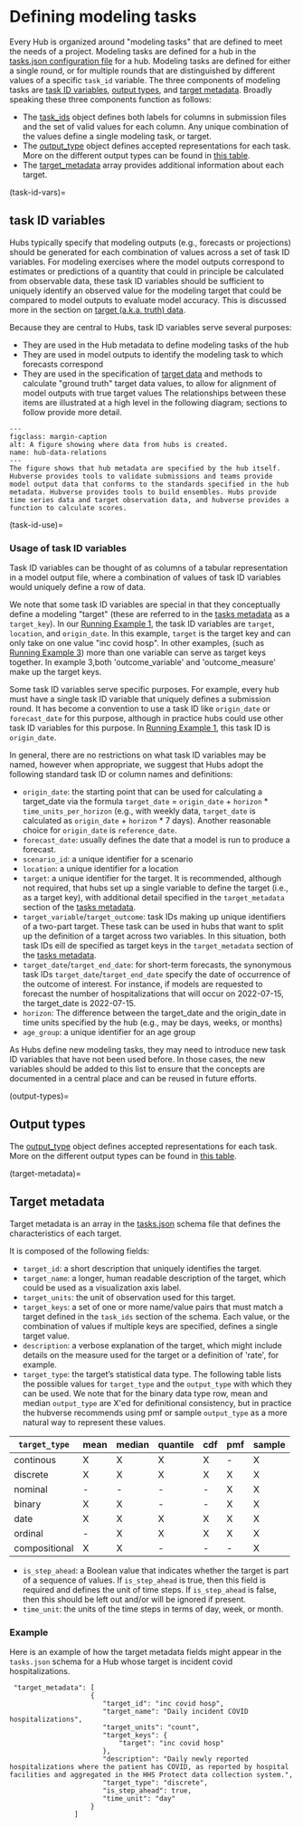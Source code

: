 # Defining modeling tasks  

Every Hub is organized around "modeling tasks" that are defined to meet the needs of a project. Modeling tasks are defined for a hub in the [tasks.json configuration file](#tasks-metadata) for a hub. Modeling tasks are defined for either a single round, or for multiple rounds that are distinguished by different values of a specific `task_id` variable. The three components of modeling tasks are [task ID variables](#task-id-vars), [output types](#output-types), and [target metadata](#target-metadata). Broadly speaking these three components function as follows:

 - The [task_ids](#task-id-vars) object defines both labels for columns in submission files and the set of valid values for each column. Any unique combination of the values define a single modeling task, or target. 
 - The [output_type](#output-types) object defines accepted representations for each task. More on the different output types can be found in [this table](#output-type-table).
 - The [target_metadata](#target-metadata) array provides additional information about each target.

(task-id-vars)=
## task ID variables
Hubs typically specify that modeling outputs (e.g., forecasts or projections) should be generated for each combination of values across a set of task ID variables. For modeling exercises where the model outputs correspond to estimates or predictions of a quantity that could in principle be calculated from observable data, these task ID variables should be sufficient to uniquely identify an observed value for the modeling target that could be compared to model outputs to evaluate model accuracy. This is discussed more in the section on [target (a.k.a. truth) data](#target-data).

Because they are central to Hubs, task ID variables serve several purposes:
* They are used in the Hub metadata to define modeling tasks of the hub
* They are used in model outputs to identify the modeling task to which forecasts correspond
* They are used in the specification of [target data](#target-data) and methods to calculate "ground truth" target data values, to allow for alignment of model outputs with true target values
The relationships between these items are illustrated at a high level in the following diagram; sections to follow provide more detail.

```{figure} ../images/hub-data-relations2.jpeg
---
figclass: margin-caption
alt: A figure showing where data from hubs is created.
name: hub-data-relations
---
The figure shows that hub metadata are specified by the hub itself. Hubverse provides tools to validate submissions and teams provide model output data that conforms to the standards specified in the hub metadata. Hubverse provides tools to build ensembles. Hubs provide time series data and target observation data, and hubverse provides a function to calculate scores.
```

(task-id-use)=
### Usage of task ID variables

Task ID variables can be thought of as columns of a tabular representation in a model output file, where a combination of values of task ID variables would uniquely define a row of data. 

We note that some task ID variables are special in that they conceptually define a modeling "target" (these are referred to in the [tasks metadata](#tasks-metadata) as a `target_key`). In our [Running Example 1](#running-examples), the task ID variables are `target`, `location`, and `origin_date`. In this example, `target` is the target key and can only take on one value "inc covid hosp". In other examples, (such as [Running Example 3](#running-examples)) more than one variable can serve as target keys together. In example 3,both 'outcome_variable' and 'outcome_measure' make up the target keys.  

Some task ID variables serve specific purposes. For example, every hub must have a single task ID variable that uniquely defines a submission round. It has become a convention to use a task ID like `origin_date` or `forecast_date` for this purpose, although in practice hubs could use other task ID variables for this  purpose. In [Running Example 1](#running-examples), this task ID is `origin_date`.  

In general, there are no restrictions on what task ID variables may be named, however when appropriate, we suggest that Hubs adopt the following standard task ID or column names and definitions:  

* `origin_date`: the starting point that can be used for calculating a target_date via the formula `target_date` = `origin_date` + `horizon` * `time_units_per_horizon` (e.g., with weekly data, `target_date` is calculated as `origin_date` + `horizon` * 7 days). Another reasonable choice for `origin_date` is `reference_date`.
* `forecast_date`: usually defines the date that a model is run to produce a forecast.
* `scenario_id`: a unique identifier for a scenario
* `location`: a unique identifier for a location
* `target`: a unique identifier for the target. It is recommended, although not required, that hubs set up a single variable to define the target (i.e., as a target key), with additional detail specified in the `target_metadata` section of the [tasks metadata](#tasks-metadata).
* `target_variable`/`target_outcome`: task IDs making up unique identifiers of a two-part target. These task can be used in hubs that want to split up the definition of a target across two variables. In this situation, both task IDs eill de specified as target keys in the `target_metadata` section of the [tasks metadata](#tasks-metadata).
* `target_date`/`target_end_date`: for short-term forecasts, the synonymous task IDs `target_date`/`target_end_date` specify the date of occurrence of the outcome of interest. For instance, if models are requested to forecast the number of hospitalizations that will occur on 2022-07-15, the target_date is 2022-07-15.
* `horizon`: The difference between the target_date and the origin_date in time units specified by the hub (e.g., may be days, weeks, or months)
* `age_group`: a unique identifier for an age group

As Hubs define new modeling tasks, they may need to introduce new task ID variables that have not been used before. In those cases, the new variables should be added to this list to ensure that the concepts are documented in a central place and can be reused in future efforts.

(output-types)=
## Output types

The [output_type](#output-types) object defines accepted representations for each task. More on the different output types can be found in [this table](#output-type-table).

(target-metadata)=
## Target metadata

Target metadata is an array in the [tasks.json](https://hubdocs.readthedocs.io/en/latest/user-guide/hub-config.html#hub-model-task-configuration-tasks-json-file) schema file that defines the characteristics of each target.

It is composed of the following fields:
* `target_id`: a short description that uniquely identifies the target.
* `target_name`: a longer, human readable description of the target, which could be used as a visualization axis label.
* `target_units`: the unit of observation used for this target. 
* `target_keys`: a set of one or more name/value pairs that must match a target defined in the `task_ids` section of the schema. Each value, or the combination of values if multiple keys are specified, defines a single target value.
* `description`: a verbose explanation of the target, which might include details on the measure used for the target or a definition of 'rate', for example. 
* `target_type`: the target’s statistical data type. The following table lists the possible values for `target_type` and the `output_type` with which they can be used. We note that for the binary data type row, mean and median `output_type` are X'ed for definitional consistency, but in practice the hubverse recommends using pmf or sample `output_type` as a more natural way to represent these values.

| `target_type` | mean | median | quantile | cdf   | pmf   | sample 
|--------- | ----------- |----------- | ----------- |----------- |----------- |----------- |
| continous | X | X | X | X | - | X |
| discrete | X | X | X | X | X | X |
| nominal | - | - | - | - | X | X |
| binary | X | X | - | - | X | X |
| date | X | X | X | X | X | X |
| ordinal | - | X | X | X | X | X |
| compositional | X | X | - | - | - | X |

* `is_step_ahead`: a Boolean value that indicates whether the target is part of a sequence of values. If `is_step_ahead` is true, then this field is required and defines the unit of time steps. If `is_step_ahead` is false, then this should be left out and/or will be ignored if present.
* `time_unit`: the units of the time steps in terms of day, week, or month.

### Example
Here is an example of how the target metadata fields might appear in the `tasks.json` schema for a Hub whose target is incident covid hospitalizations. 

```
 "target_metadata": [
                    {
                       "target_id": "inc covid hosp",
                       "target_name": "Daily incident COVID hospitalizations",
                       "target_units": "count",
                       "target_keys": {
                           "target": "inc covid hosp"
                       },
                       "description": "Daily newly reported hospitalizations where the patient has COVID, as reported by hospital facilities and aggregated in the HHS Protect data collection system.",
                       "target_type": "discrete",
                       "is_step_ahead": true,
                       "time_unit": "day"
                    }
                ]
```

